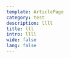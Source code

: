 ```yaml
---
template: ArticlePage
category: test
description: llll
title: lll
intro: llll
wide: false
lang: false
---
```

